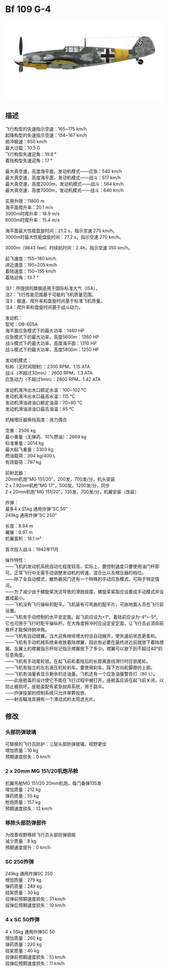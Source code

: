 # Bf 109 G-4  
  
![bf109g4](../images/bf109g4.png)  
  
## 描述  
  
飞行构型的失速指示空速：165~175 km/h  
起降构型的失速指示空速：154~167 km/h  
俯冲极速：850 km/h  
最大过载：10.5 G  
飞行构型失速迎角：19.8 °  
着陆构型失速迎角：17 °  
  
最大真空速，高度海平面，发动机模式——应急：540 km/h  
最大真空速，高度海平面，发动机模式——战斗：517 km/h  
最大真空速，高度2000m，发动机模式——战斗：564 km/h  
最大真空速，高度7000m，发动机模式——战斗：640 km/h  
  
实用升限：11800 m  
海平面爬升率：20.1 m/s  
3000m时爬升率：18.9 m/s  
6000m时爬升率：15.4 m/s  
  
海平面最大性能盘旋时间：21.2 s，指示空速 270 km/h。  
3000m时最大性能盘旋时间：27.2 s，指示空速 270 km/h。  
  
3000m（9843 feet）时续航时间：2.4h，指示空速 350 km/h。  
  
起飞速度：155~180 km/h  
进近速度：195~205 km/h  
着陆速度：150~155 km/h  
着陆迎角：13.7 °  
  
注1：所提供的数据适用于国际标准大气（ISA）。  
注2：飞行性能范围基于可能的飞机质量范围。  
注3：极速、爬升率和盘旋时间基于标准飞机质量。  
注4：爬升率和盘旋时间基于战斗动力。  
  
发动机：  
型号：DB-605A  
海平面应急模式下的最大功率：1480 HP  
应急模式下的最大功率，高度5600m：1360 HP  
战斗模式下的最大功率，高度海平面：1310 HP  
战斗模式下的最大功率，高度5800m：1250 HP  
  
发动机模式：  
标称（无时间限制）：2300 RPM，1.15 ATA  
战斗（不超过30min）：2600 RPM，1.3 ATA  
应急动力（不超过1min）：2800 RPM，1.42 ATA  
  
发动机液冷出水口额定水温：100~102 °C  
发动机液冷出水口最高水温：115 °C  
发动机滑油进油口额定油温：70~80 °C  
发动机滑油进油口最高油温：85 °C  
  
机械增压器换挡高度：液力偶合   
  
空重：2506 kg  
最小重量（无弹药、10%燃油）：2669 kg  
标准重量：3014 kg  
最大起飞重量：3303 kg  
燃油载荷：304 kg/400 L  
有效载荷：797 kg  
  
前射武器：  
20mm机炮"MG 151/20"，200发，700发/分，机头安装  
2 x 7.92mm机枪"MG 17"，500发，1200发/分，同步  
2 x 20mm机炮"MG 151/20"，135发，700发/分，机翼安装（改装）  
  
炸弹：  
最多4 x 55kg 通用炸弹"SC 50"  
249kg 通用炸弹"SC 250"  
  
长度：8.94 m  
翼展：9.97 m  
机翼面积：16.1 m²  
  
首次投入战斗：1942年11月  
  
操作特性：  
——飞机的发动机系统自动化程度较高，实际上，要控制速度只要使用油门杆即可。正常飞行中无需手动调整发动机的转速、混合比以及增压器的档位。  
——除了全自动模式，散热器风门还有一个特殊的手动应急模式，可用于特定情况。  
——为了减少由于螺旋桨洗流导致的滑跑摇摆，螺旋桨桨距应设置成手动模式并设置成最小。  
——飞机没有飞行操纵的配平。飞机装有可弯曲的配平片，可由地面人员在飞行前设置。  
——飞机有手动控制的水平安定面。起飞前应设为+1°，着陆前应设为-4°~-5°。它也可用于飞行时配平操纵杆。在大角度俯冲时应设定安定面，让飞行员必须向前推杆才能保持俯冲角。  
——飞机有自动缝翼。当大迎角继续增大时会自动展开，使失速前状态更柔和。  
——飞机有手动机械系统来收放着陆襟翼，因此有必要在最终进近前就放下着陆襟翼。左翼上的襟翼指示杆标记指示襟翼放下了多少。襟翼可以放下到不超过40°的任意角度。  
——飞机有手动尾轮锁。在起飞前和着陆后的长距离直线滑行时应锁尾轮。  
——飞机有独立的左右液压机轮刹车。要使用刹车，踩下方向舵脚蹬的上部。  
——飞机有油量表显示剩余的总油量。飞机还有一个应急油量警告灯（80 L）。  
——此座舱盖的设计使它不能在飞行过程中被打开。座舱盖应该在起飞前关闭，以防止被损坏。座舱盖配有紧急抛弃系统，用于跳伞。  
——炸弹挂架的控制系统只允许单颗投放。  
——射击瞄准具拥有一个滑动式的太阳滤光片。  
  
## 修改  
  
  
### 头部防弹玻璃  
  
可替换的飞行员防护：三层头部防弹玻璃，视野更佳  
增加质量：10 kg  
预期速度损失：0 km/h  
  
### 2 x 20mm MG 151/20机炮吊舱  
  
机翼吊舱MG 151/20 20mm机炮，每门备弹135发  
增加质量：212 kg  
弹药质量：55 kg  
枪炮质量：157 kg  
预期速度损失：12 km/h  
  
### 移除头部防弹部件  
  
为改善视野移除飞行员头部防弹钢板  
减少质量：8 kg  
预期速度提升：0 km/h  
  
### SC 250炸弹  
  
249kg 通用炸弹SC 250  
增加质量：279 kg  
弹药质量：249 kg  
挂架质量：30 kg  
投弹前预期速度损失：31 km/h  
投弹后预期速度损失：10 km/h  
  
### 4 x SC 50炸弹  
  
4 x 55kg 通用炸弹SC 50  
增加质量：260 kg  
弹药质量：220 kg  
挂架质量：40 kg  
投弹前预期速度损失：51 km/h  
投弹后预期速度损失：11 km/h  